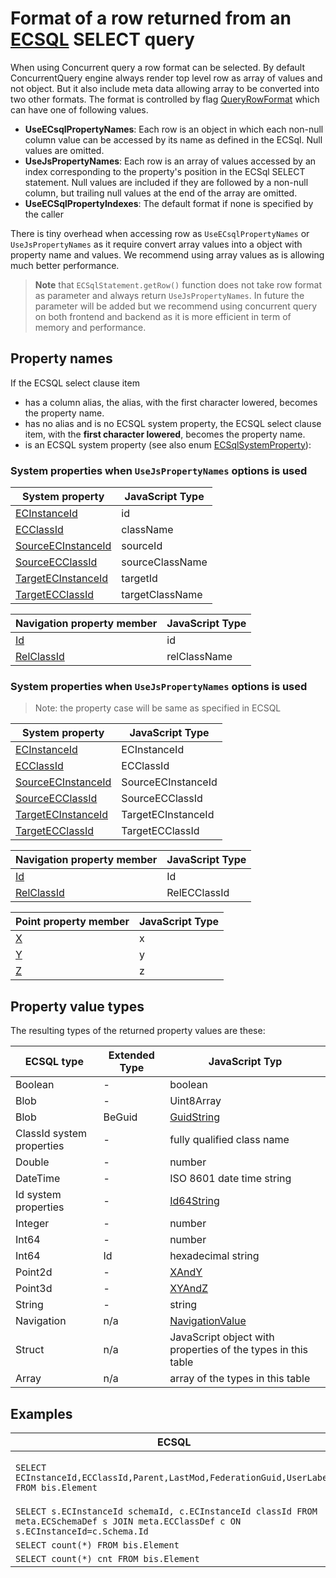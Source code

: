# Format of a row returned from an [ECSQL](./ECSQL.md) SELECT query

When using Concurrent query a row format can be selected. By default ConcurrentQuery engine always render top level row as array of values and not object. But it also include meta data allowing array to be converted into two other formats. The format is controlled by flag [QueryRowFormat]($common) which can have one of following values.

- **UseECsqlPropertyNames**: Each row is an object in which each non-null column value can be accessed by its name as defined in the ECSql. Null values are omitted.
- **UseJsPropertyNames**: Each row is an array of values accessed by an index corresponding to the property's position in the ECSql SELECT statement. Null values are included if they are followed by a non-null column, but trailing null values at the end of the array are omitted.
- **UseECSqlPropertyIndexes**: The default format if none is specified by the caller

There is tiny overhead when accessing row as `UseECsqlPropertyNames` or `UseJsPropertyNames` as it require convert array values into a object with property name and values. We recommend using array values as is allowing much better performance.

> **Note** that `ECSqlStatement.getRow()` function does not take row format as parameter and always return `UseJsPropertyNames`. In future the parameter will be added but we recommend using concurrent query on both frontend and backend as it is more efficient in term of memory and performance.

## Property names

If the ECSQL select clause item

- has a column alias, the alias, with the first character lowered, becomes the property name.
- has no alias and is no ECSQL system property, the ECSQL select clause item, with the **first character lowered**, becomes the property name.
- is an ECSQL system property (see also enum [ECSqlSystemProperty]($common)):


### System properties when `UseJsPropertyNames` options is used
  System property | JavaScript Type
  --- | ---
  [ECInstanceId](./ECSQL.md#ECInstanceId-and-ECClassId) | id
  [ECClassId](./ECSQL.md#ECInstanceId-and-ECClassId) | className
  [SourceECInstanceId](./ECSQL.md#ecrelationshipclasses) | sourceId
  [SourceECClassId](./ECSQL.md#ecrelationshipclasses) | sourceClassName
  [TargetECInstanceId](./ECSQL.md#ecrelationshipclasses) | targetId
  [TargetECClassId](./ECSQL.md#ecrelationshipclasses) | targetClassName

  Navigation property member | JavaScript Type
  --- | ---
  [Id](./ECSQL.md#navigation-properties) | id
  [RelClassId](./ECSQL.md#navigation-properties) | relClassName
### System properties when `UseJsPropertyNames` options is used

>Note: the property case will be same as specified in ECSQL

  System property | JavaScript Type
  --- | ---
  [ECInstanceId](./ECSQL.md#ECInstanceId-and-ECClassId) | ECInstanceId
  [ECClassId](./ECSQL.md#ECInstanceId-and-ECClassId) | ECClassId
  [SourceECInstanceId](./ECSQL.md#ecrelationshipclasses) | SourceECInstanceId
  [SourceECClassId](./ECSQL.md#ecrelationshipclasses) | SourceECClassId
  [TargetECInstanceId](./ECSQL.md#ecrelationshipclasses) | TargetECInstanceId
  [TargetECClassId](./ECSQL.md#ecrelationshipclasses) | TargetECClassId

  Navigation property member | JavaScript Type
  --- | ---
  [Id](./ECSQL.md#navigation-properties) | Id
  [RelClassId](./ECSQL.md#navigation-properties) | RelECClassId

  Point property member | JavaScript Type
  --- | ---
  [X](./ECSQL.md#points) | x
  [Y](./ECSQL.md#points) | y
  [Z](./ECSQL.md#points) | z

## Property value types

The resulting types of the returned property values are these:

ECSQL type | Extended Type | JavaScript Typ
---------- | ------------- | ---------------
Boolean    | -             | boolean
Blob       | -             | Uint8Array
Blob       | BeGuid        | [GuidString]($core-bentley)
ClassId system properties | - | fully qualified class name
Double     | -             | number
DateTime   | -             | ISO 8601 date time string
Id system properties | -   | [Id64String]($core-bentley)
Integer    | -             | number
Int64      | -             | number
Int64      | Id            | hexadecimal string
Point2d    | -             | [XAndY]($core-geometry)
Point3d    | -             | [XYAndZ]($core-geometry)
String     | -             | string
Navigation | n/a           | [NavigationValue]($common)
Struct     | n/a           | JavaScript object with properties of the types in this table
Array      | n/a           | array of the types in this table

## Examples

ECSQL | Row
----- | ---
`SELECT ECInstanceId,ECClassId,Parent,LastMod,FederationGuid,UserLabel FROM bis.Element` | `{id:"0x132", className:"generic.PhysicalObject", parent:{id:"0x444", relClassName:"bis.ElementOwnsChildElements"},lastMod:"2018-02-27T14:12:55.000Z",federationGuid:"274e25dc-8407-11e7-bb31-be2e44b06b34",userLabel:"My element"}`
`SELECT s.ECInstanceId schemaId, c.ECInstanceId classId FROM meta.ECSchemaDef s JOIN meta.ECClassDef c ON s.ECInstanceId=c.Schema.Id` | `{schemaId:"0x132", classId:"0x332"}`
`SELECT count(*) FROM bis.Element` | `{"count(*)": 31241}`
`SELECT count(*) cnt FROM bis.Element` | `{cnt: 31241}`
